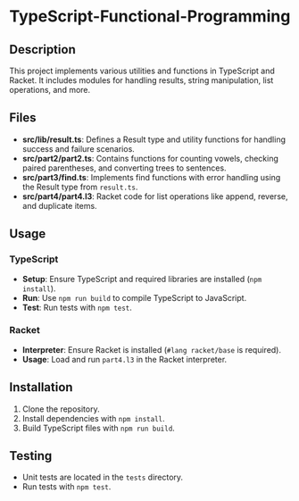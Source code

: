 # TypeScript-Functional-Programming

## Description

This project implements various utilities and functions in TypeScript and Racket. It includes modules for handling results, string manipulation, list operations, and more.

## Files

- **src/lib/result.ts**: Defines a Result type and utility functions for handling success and failure scenarios.
- **src/part2/part2.ts**: Contains functions for counting vowels, checking paired parentheses, and converting trees to sentences.
- **src/part3/find.ts**: Implements find functions with error handling using the Result type from `result.ts`.
- **src/part4/part4.l3**: Racket code for list operations like append, reverse, and duplicate items.

## Usage

### TypeScript

- **Setup**: Ensure TypeScript and required libraries are installed (`npm install`).
- **Run**: Use `npm run build` to compile TypeScript to JavaScript.
- **Test**: Run tests with `npm test`.

### Racket

- **Interpreter**: Ensure Racket is installed (`#lang racket/base` is required).
- **Usage**: Load and run `part4.l3` in the Racket interpreter.

## Installation

1. Clone the repository.
2. Install dependencies with `npm install`.
3. Build TypeScript files with `npm run build`.

## Testing

- Unit tests are located in the `tests` directory.
- Run tests with `npm test`.
